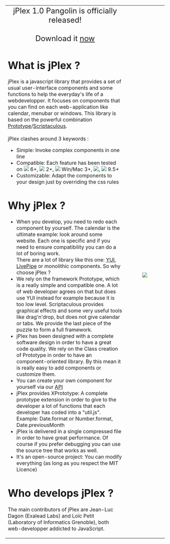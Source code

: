 <table width='70%' border='0'>
<tr><td align='center'><font size='5'>jPlex 1.0 Pangolin is officially released!<br>
<br />
Download it <a href='http://jplex.googlecode.com/files/jplex-1.0.68.zip'>now</a></font></td></tr>
<tr><td>
<h1>What is jPlex ?</h1>
jPlex is a javascript library that provides a set of usual user-interface components and some functions to help the everyday's life of a webdevelopper. It focuses on components that you can find on each web-application like calendar, menubar or windows. This library is based on the powerful combination <a href='http://prototypejs.org/'>Prototype</a>/<a href='http://script.aculo.us/'>Scriptaculous</a>.<br>
<br>
jPlex clashes around 3 keywords :<br>
<ul><li>Simple: Invoke complex components in one line<br>
</li><li>Compatible: Each feature has been tested on <img src='http://tls.wydd.free.fr/icon/ie.png' /> 6+, <img src='http://tls.wydd.free.fr/icon/firefox.png' /> 2+, <img src='http://tls.wydd.free.fr/icon/safari.png' /> Win/Mac 3+, <img src='http://tls.wydd.free.fr/icon/chrome.png' />, <img src='http://tls.wydd.free.fr/icon/opera.png' /> 9.5+<br>
</li><li>Customizable: Adapt the components to your design just by overriding the css rules</li></ul>

<h1>Why jPlex ?</h1>

<ul><li>When you develop, you need to redo each component by yourself. The calendar is the ultimate example: look around some website. Each one is specific and if you need to ensure compatibility you can do a lot of boring work.<br>
There are a lot of library like this one: <a href='http://developer.yahoo.com/yui/'>YUI</a>, <a href='http://www.livepipe.net/'>LivePipe</a> or monolithic components. So why choose jPlex ?<br>
</li><li>We rely on the framework Prototype, which is a really simple and compatible one. A lot of web developer agrees on that but does use YUI instead for example because it is too low level. Scriptaculous provides graphical effects and some very useful tools like drag'n'drop, but does not give calendar or tabs. We provide the last piece of the puzzle to form a full framework.<br>
</li><li>jPlex has been designed with a complete software design in order to have a great code quality. We rely on the Class creation of Prototype in order to have an component-oriented library. By this mean it is really easy to add components or customize them.<br>
</li><li>You can create your own component for yourself via our <a href='APIPangolin.md'>API</a>
</li><li>jPlex provides XPrototype: A complete prototype extension in order to give to the developer a lot of functions that each developer has coded into a "util.js". Example: Date.format or Number.format, Date.previousMonth<br>
</li><li>jPlex is delivered in a single compressed file in order to have great performance. Of course if you prefer debugging you can use the source tree that works as well.<br>
</li><li>It's an open-source project: You can modify everything (as long as you respect the MIT Licence)</li></ul>

<h1>Who develops jPlex ?</h1>

The main contributors of jPlex are Jean-Luc Dagon (Exalead Labs) and Loïc Petit (Laboratory of Informatics Grenoble), both web-developper addicted to JavaScript.<br>
</td><td width='25%' align='center'>
<img src='http://jplex.googlecode.com/svn/trunk/demo/global/img/woot.png' />
<br /><br /><br /><br /><br /><br />
</td></tr>
</table>